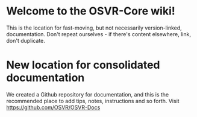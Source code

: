 # Welcome to the OSVR-Core wiki!

This is the location for fast-moving, but not necessarily version-linked, documentation. Don't repeat ourselves - if there's content elsewhere, link, don't duplicate.

# New location for consolidated documentation
We created a Github repository for documentation, and this is the recommended place to add tips, notes, instructions and so forth. Visit https://github.com/OSVR/OSVR-Docs


